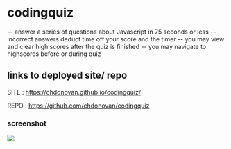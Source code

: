 # codingquiz
-- answer a series of questions about Javascript in 75 seconds or less
-- incorrect answers deduct time off your score and the timer
-- you may view and clear high scores after the quiz is finished
-- you may navigate to highscores before or during quiz
## links to deployed site/ repo

SITE : https://chdonovan.github.io/codingquiz/

REPO : https://github.com/chdonovan/codingquiz

### screenshot
![](assets/images/quizshot)